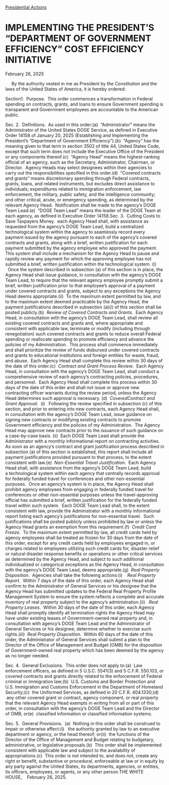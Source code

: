 [Presidential Actions](https://www.whitehouse.gov/presidential-actions/)

# 					IMPLEMENTING THE PRESIDENT’S “DEPARTMENT OF GOVERNMENT EFFICIENCY” COST EFFICIENCY INITIATIVE				

February 26, 2025

     By the authority vested in me as President by the Constitution and the laws of the United States of America, it is hereby ordered:

Section1.  Purpose.  This order commences a transformation in Federal spending on contracts, grants, and loans to ensure Government spending is transparent and Government employees are accountable to the American public.

Sec. 2.  Definitions.  As used in this order:(a)  “Administrator” means the Administrator of the United States DOGE Service, as defined in Executive Order 14158 of January 20, 2025 (Establishing and Implementing the President’s “Department of Government Efficiency”).(b)  “Agency” has the meaning given to that term in section 3502 of title 44, United States Code, except that such term does not include the Executive Office of the President or any components thereof.(c)  “Agency Head” means the highest-ranking official of an agency, such as the Secretary, Administrator, Chairman, or Director.  Agency Heads may select designees within their agencies to carry out the responsibilities specified in this order.(d)  “Covered contracts and grants” means discretionary spending through Federal contracts, grants, loans, and related instruments, but excludes direct assistance to individuals; expenditures related to immigration enforcement, law enforcement, the military, public safety, and the intelligence community; and other critical, acute, or emergency spending, as determined by the relevant Agency Head.  Notification shall be made to the agency’s DOGE Team Lead.(e)  “DOGE Team Lead” means the leader of the DOGE Team at each agency, as defined in Executive Order 14158.Sec. 3.  Cutting Costs to Save Taxpayers Money.  each Agency Head shall, with assistance as requested from the agency’s DOGE Team Lead, build a centralized technological system within the agency to seamlessly record every payment issued by the agency pursuant to each of the agency’s covered contracts and grants, along with a brief, written justification for each payment submitted by the agency employee who approved the payment.  This system shall include a mechanism for the Agency Head to pause and rapidly review any payment for which the approving employee has not submitted a brief, written justification within the technological system. (i)   Once the system described in subsection (a) of this section is in place, the Agency Head shall issue guidance, in consultation with the agency’s DOGE Team Lead, to require that the relevant agency employee promptly submit a brief, written justification prior to that employee’s approval of a payment under covered contracts and grants, subject to any exceptions the Agency Head deems appropriate.(ii)  To the maximum extent permitted by law, and to the maximum extent deemed practicable by the Agency Head, the payment justifications described in subsection (a)(i) of this section shall be posted publicly.(b)  *Review of Covered Contracts and Grants*.  Each Agency Head, in consultation with the agency’s DOGE Team Lead, shall review all existing covered contracts and grants and, where appropriate and consistent with applicable law, terminate or modify (including through renegotiation) such covered contracts and grants to reduce overall Federal spending or reallocate spending to promote efficiency and advance the policies of my Administration.  This process shall commence immediately and shall prioritize the review of funds disbursed under covered contracts and grants to educational institutions and foreign entities for waste, fraud, and abuse.  Each Agency Head shall complete this review within 30 days of the date of this order.(c)  *Contract and Grant Process Review*.  Each Agency Head, in consultation with the agency’s DOGE Team Lead, shall conduct a comprehensive review of each agency’s contracting policies, procedures, and personnel.  Each Agency Head shall complete this process within 30 days of the date of this order and shall not issue or approve new contracting officer warrants during the review period, unless the Agency Head determines such approval is necessary. (d)  *CoveredContract and Grant Approval*.  (i)   Following the review specified in subsection (c) of this section, and prior to entering into new contracts, each Agency Head shall, in consultation with the agency’s DOGE Team Lead, issue guidance on signing new contracts or modifying existing contracts to promote Government efficiency and the policies of my Administration.  The Agency Head may approve new contracts prior to the issuance of such guidance on a case-by-case basis. (ii)  Each DOGE Team Lead shall provide the Administrator with a monthly informational report on contracting activities.  As soon as an agency’s contract and grant justification process described in subsection (a) of this section is established, this report shall include all payment justifications provided pursuant to that process, to the extent consistent with law.(e)  *Non-Essential Travel Justification*.  Each Agency Head shall, with assistance from the agency’s DOGE Team Lead, build a technological system within each agency that centrally records approval for federally funded travel for conferences and other non-essential purposes.  Once an agency’s system is in place, the Agency Head shall prohibit agency employees from engaging in federally funded travel for conferences or other non-essential purposes unless the travel-approving official has submitted a brief, written justification for the federally funded travel within such system.  Each DOGE Team Lead shall, to the extent consistent with law, provide the Administrator with a monthly informational report listing each agency’s justifications for non-essential travel.  Such justifications shall be posted publicly unless prohibited by law or unless the Agency Head grants an exemption from this requirement.(f)  *Credit Card Freeze*.  To the maximum extent permitted by law, all credit cards held by agency employees shall be treated as frozen for 30 days from the date of this order, except for any credit cards held by employees engaged in, or charges related to employees utilizing such credit cards for, disaster relief or natural disaster response benefits or operations or other critical services as determined by the Agency Head, and subject to such additional individualized or categorical exceptions as the Agency Head, in consultation with the agency’s DOGE Team Lead, deems appropriate.(g)  *Real Property Disposition*.  Agencies shall take the following actions:(i)    *Real Property Report*.  Within 7 days of the date of this order, each Agency Head shall confirm to the Administrator of General Services or his designee that the Agency Head has submitted updates to the Federal Real Property Profile Management System to ensure the system reflects a complete and accurate inventory of real property subject to the agency’s administration.(ii)   *Real Property Leases*.  Within 30 days of the date of this order, each Agency Head shall promptly identify all termination rights the Agency Head may have under existing leases of Government-owned real property and, in consultation with agency’s DOGE Team Lead and the Administrator of General Services or his designee, determine whether to exercise such rights.(iii)  *Real Property Disposition*.  Within 60 days of the date of this order, the Administrator of General Services shall submit a plan to the Director of the Office of Management and Budget (OMB) for the disposition of Government-owned real property which has been deemed by the agency as no longer needed.

Sec. 4.  General Exclusions.  This order does not apply to:(a)  Law enforcement officers, as defined in 5 U.S.C. 5541(3) and 5 C.F.R. 550.103, or covered contracts and grants directly related to the enforcement of Federal criminal or immigration law;(b)  U.S. Customs and Border Protection and U.S. Immigration and Customs Enforcement in the Department of Homeland Security;(c)  the Uniformed Services, as defined in 20 C.F.R. 404.1330;(d)  any other covered grant or contract, agency component, or real property that the relevant Agency Head exempts in writing from all or part of this order, in consultation with the agency’s DOGE Team Lead and the Director of OMB; or(e)  classified information or classified information systems.

Sec. 5.  General Provisions.  (a)  Nothing in this order shall be construed to impair or otherwise affect:(i)   the authority granted by law to an executive department or agency, or the head thereof; or(ii)  the functions of the Director of the Office of Management and Budget relating to budgetary, administrative, or legislative proposals.(b)  This order shall be implemented consistent with applicable law and subject to the availability of appropriations.(c)  This order is not intended to, and does not, create any right or benefit, substantive or procedural, enforceable at law or in equity by any party against the United States, its departments, agencies, or entities, its officers, employees, or agents, or any other person.THE WHITE HOUSE,    February 26, 2025.
